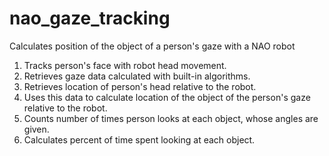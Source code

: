 # nao_gaze_tracking
Calculates position of the object of a person's gaze with a NAO robot

1. Tracks person's face with robot head movement.
2. Retrieves gaze data calculated with built-in algorithms.
3. Retrieves location of person's head relative to the robot.
4. Uses this data to calculate location of the object of the person's gaze relative to the robot.
5. Counts number of times person looks at each object, whose angles are given.
6. Calculates percent of time spent looking at each object.
